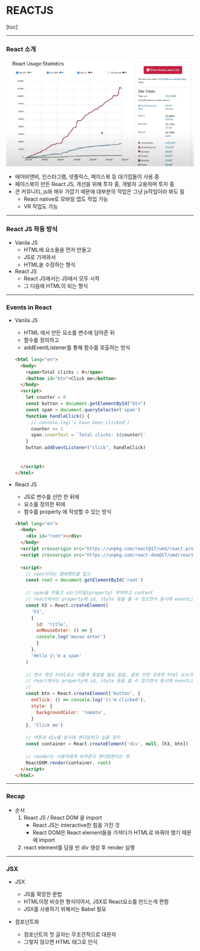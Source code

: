 # REACTJS



[toc]

---

### React 소개

![image-20220830203843536](220830_react_01.assets/image-20220830203843536.png)

- 에어비앤비, 인스타그램, 넷플릭스, 페이스북 등 대기업들이 사용 중
- 페이스북이 만든 React JS, 개선을 위해 투자 중, 개발자 고용하며 투자 중
- 큰 커뮤니티, js와 매우 가깝기 때문에 대부분의 작업은 그냥 js작업이라 봐도 됨
  - React native로 모바일 앱도 작업 가능
  - VR 작업도 가능



---

### React JS 작동 방식

- Vanila JS
  - HTML에 요소들을 먼저 만들고
  - JS로 가져와서
  - HTML을 수정하는 형식
- React JS
  - React JS에서는 JS에서 모두 시작
  - 그 다음에 HTML이 되는 형식



---

### Events in React

- Vanila JS

  - HTML 에서 만든 요소를 변수에 담아준 뒤
  - 함수를 정의하고
  - addEventListener를 통해 함수를 호출하는 방식

  ```html
  <html lang="en">
    <body>
      <span>Total clicks : 0</span>
      <button id="btn">Click me</button>
    </body>
    <script>
      let counter = 0
      const button = document.getElementById("btn")
      const span = document.querySelector('span')
      function handleClick() {
        // console.log('i have been clicked')
        counter += 1
        span.innerText = `Total clicks: ${counter}`
      }
      button.addEventListener("click", handleClick)
  
  
    </script>
  </html>
  ```

  

- React JS

  - JS로 변수를 선언 한 뒤에
  - 요소를 정의한 뒤에
  - 함수를 property 에 작성할 수 있는 방식

  ```html
  <html lang="en">
    <body>
      <div id="root"></div>
    </body>
    <script crossorigin src="https://unpkg.com/react@17/umd/react.production.min.js"></script>
    <script crossorigin src="https://unpkg.com/react-dom@17/umd/react-dom.production.min.js"></script>
    
    <script>
      // root이라는 엘레멘트를 잡고
      const root = document.getElementById('root')
  
      // span을 만들고 id/스타일(property) 부여하고 content
      // react에서는 property에 id, style 등을 줄 수 있으면서 동시에 eventListener를 부여할 수 있음
      const h3 = React.createElement(
        'h3', 
        {
          id: 'title',
          onMouseEnter: () => {
          console.log('mouse enter')
          }
        },
        'Hello i\'m a span'
      )
  
      // 변수 명은 html요소 이름과 동일할 필요 없음, 괄호 안엔 유효한 html 요소가 들어가야 함
      // react에서는 property에 id, style 등을 줄 수 있으면서 동시에 eventListener를 부여할 수 있음
      // 
      const btn = React.createElement('button', {
        onClick: () => console.log('i\'m clicked'),
        style: {
          backgroundColor: 'tomato',
        }
      }, 'Click me')
  
      // 버튼과 div를 동시에 렌더링하고 싶을 경우
      const container = React.createElement('div', null, [h3, btn])
  
      // render는 사용자에게 보여준다 렌더링한다는 뜻
      ReactDOM.render(container, root)
    </script>
  </html>
  ```

  

---

### Recap

- 순서
  1. React JS / React DOM 을 import
     - React JS는 interactive한 힘을 가진 것
     - React DOM은 React element들을 가져다가 HTML로 바꿔야 했기 때문에 import
  2. react element를 담을 빈 div 생성 후 render 실행



---

### JSX

- JSX
  - JS를 확장한 문법
  - HTML이랑 비슷한 형식이어서, JSX로 React요소를 만드는게 편함
  - JSX를 사용하기 위해서는 Babel 필요

- 컴포넌트화
  - 컴포넌트의 첫 글자는 무조건적으로 대문자
  - 그렇지 않으면 HTML 태그로 인식


